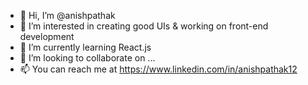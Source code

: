 - 👋 Hi, I’m @anishpathak
- 👀 I’m interested in creating good UIs & working on front-end development
- 🌱 I’m currently learning React.js
- 💞️ I’m looking to collaborate on ...
- 📫 You can reach me at https://www.linkedin.com/in/anishpathak12

<!---
anishpathak12/anishpathak12 is a ✨ special ✨ repository because its `README.md` (this file) appears on your GitHub profile.
You can click the Preview link to take a look at your changes.
--->
